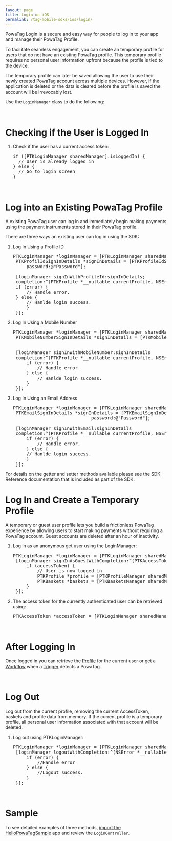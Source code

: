 ```yaml
---
layout: page
title: Login on iOS
permalink: /tag-mobile-sdks/ios/login/
---
```


PowaTag Login is a secure and easy way for people to log in to your app and manage their PowaTag Profile.

To facilitate seamless engagement, you can create an temporary profile for users that do not have an existing PowaTag profile. This temporary profile requires no personal user information upfront because the profile is tied to the device. 

The temporary profile can later be saved allowing the user to use their newly created PowaTag account across multiple devices. However, if the application is deleted or the data is cleared before the profile is saved the account will be irrevocably lost.

Use the <code>LoginManager</code> class to do the following:

<br />

# Checking if the User is Logged In

1. Check if the user has a current access token:

    <pre>if ([PTKLoginManager sharedManager].isLoggedIn) {
     // User is already logged in
   } else {
     // Go to login screen
   }</pre>

<br />

# Log into an Existing PowaTag Profile

A existing PowaTag user can log in and immediately begin making payments using the payment instruments stored in their PowaTag profile.

There are three ways an existing user can log in using the SDK: 

1. Log In Using a Profile ID
	
	<pre>PTKLoginManager *loginManager = [PTKLoginManager sharedManager];
	PTKProfilIdSignInDetails *signInDetails = [PTKProfileIdSignInDetails profileIdSignInDetailsWithProfileId:@"profileId"
		password:@"Password"];

	[loginManager signInWithProfileId:signInDetails;
	completion:^(PTKProfile *__nullable currentProfile, NSError *__nullable error) {
	if (error) {
		// Handle error.
	} else {
		// Hanlde login success.
		}
	}];</pre>


2. Log In Using a Mobile Number

	<pre>PTKLoginManager *loginManager = [PTKLoginManager sharedManager];
	PTKMobileNumberSignInDetails *signInDetails = [PTKMobileNumberSignDetails mobileNumberSignInDetailsWithMobileNumber:@"71234567"
                                                                                                           password:@"Password"];
                                                                                                           
	[loginManager signInWithMobileNumber:signInDetails
    completion:^(PTKProfile *__nullable currentProfile, NSError *__nullable error) {
		if (error) {
			// Handle error.
		} else {
			// Hanlde login success.
		}
	}];</pre>

	
3. Log In Using an Email Address

	<pre>PTKLoginManager *loginManager = [PTKLoginManager sharedManager];
	PTKEmailSignInDetails *signInDetails = [PTKEmailSignInDetails emailSignInDetailsWithEmail:@"email@email.com"
								password:@"Password"];
                                                                                                           
	[loginManager signInWithEmail:signInDetails
	completion:^(PTKProfile *__nullable currentProfile, NSError *__nullable error) {
		if (error) {
			// Handle error.
		} else {
		// Hanlde login success.
		}
	}];</pre>

	
For details on the getter and setter methods available please see the SDK Reference documentation that is included as part of the SDK.


# Log In and Create a Temporary Profile

A temporary or guest user profile lets you build a frictionless PowaTag experience by allowing users to start making payments without requiring a PowaTag account. Guest accounts are deleted after an hour of inactivity.

1. Log in as an anonymous get user using the LoginManager:

	<pre>PTKLoginManager *loginManager = [PTKLoginManager sharedManager];
	[loginManager signInAsGuestWithCompletion:^(PTKAccessToken *accessToken, NSError *error) {
		if (accessToken) {
			// User is now logged in
			PTKProfile *profile = [PTKProfileManager sharedManager].currentProfile;
			PTKBaskets *baskets = [PTKBasketsManager sharedManager].currentBaskets;
		}
	}];</pre>

   
2. The access token for the currently authenticated user can be retrieved using:

	<pre>PTKAccessToken *accessToken = [PTKLoginManager sharedManager].currentAccessToken;</pre>

<br/>

# After Logging In

Once logged in you can retrieve the [Profile]({{site.baseurl}}/tag-mobile-sdks/ios/profile/) for the current user or get a [Workflow]({{site.baseurl}}/tag-mobile-sdks/ios/workflows/) when a [Trigger]({{site.baseurl}}/tag-mobile-sdks/ios/triggers/) detects a PowaTag.

<br/>

# Log Out

Log out from the current profile, removing the current AccessToken, baskets and profile data from memory. If the current profile is a temporary profile, all personal user information associated with that account will be deleted.

1. Log out using PTKLoginManager:

    <pre>PTKLoginManager *loginManager = [PTKLoginManager sharedManager];
	[loginManager logoutWithCompletion:^(NSError *__nullable error) {
		if (error) {
			//Handle error
		} else {
			//Logout success.
		}
	}];</pre>
   
   <br/>
   
# Sample

To see detailed examples of three methods, [import the HelloPowaTagSample]({{site.baseurl}}/tag-mobile-sdks/ios/start/#importing-the-sample-app) app and review the <code>LoginController</code>.
    
<br/>   
   
   
   
   
   
   
   
   
   
   
   
   
   
   